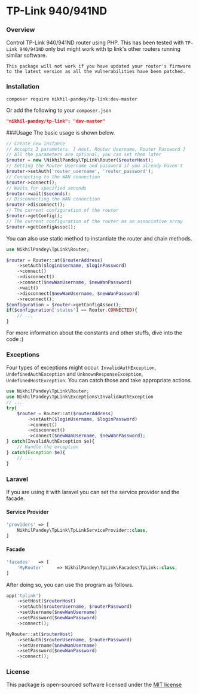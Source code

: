# TP-Link 940/941ND

### Overview
Control TP-Link 940/941ND router using PHP. This has been tested with `TP-Link 940/941ND` only but might work with tp link's other routers running similar software.

`This package will not work if you have updated your router's firmware to the latest version as all the vulnerabilities have been patched.`

### Installation

```
composer require nikhil-pandey/tp-link:dev-master
```

Or add the following to your `composer.json`

```json
"nikhil-pandey/tp-link": "dev-master"
```

###Usage
The basic usage is shown below.
```php
// Create new instance
// Accepts 3 parameters. [ Host, Router Username, Router Password ]
// All the parameters are optional, you can set them later
$router = new \NikhilPandey\TpLink\Router($routerHost);
// Setting the Router Username and password if you already haven't
$router->setAuth('router_username', 'router_password');
// Connecting to the WAN connection
$router->connect();
// Waits for specified seconds
$router->wait($seconds);
// Disconnecting the WAN connection
$router->disconnect();
// The current configuration of the router
$router->getConfig();
// The current configuration of the router as an associative array
$router->getConfigAssoc();
```

You can also use static method to instantiate the router and chain methods.
```php
use NikhilPandey\TpLink\Router;

$router = Router::at($routerAddress)
    ->setAuth($loginUsername, $loginPassword)
    ->connect()
    ->disconnect()
    ->connect($newWanUsername, $newWanPassword)
    ->wait()
    ->disconnect($newWanUsername, $newWanPassword)
    ->reconnect();
$configuration = $router->getConfigAssoc();
if($configuration['status'] == Router.CONNECTED){
    // ...
}
```
For more information about the constants and other stuffs, dive into the code :)

### Exceptions
Four types of exceptions might occur. `InvalidAuthException`, `UndefinedAuthException` and `UnknownResponseException`, `UndefinedHostException`. You can catch those and take appropriate actions.
```php
use NikhilPandey\TpLink\Router;
use NikhilPandey\TpLink\Exceptions\InvalidAuthException
// ...
try{
    $router = Router::at($routerAddress)
        ->setAuth($loginUsername, $loginPassword)
        ->connect()
        ->disconnect()
        ->connect($newWanUsername, $newWanPassword);
} catch(InvalidAuthException $e){
    // Handle the exception
} catch(Exception $e){
    // ...
}
```

### Laravel
If you are using it with laravel you can set the service provider and the facade.

#### Service Provider
```php
'providers' => [
    NikhilPandey\TpLink\TpLinkServiceProvider::class,
]
```
#### Facade
```php
'facades'   => [
    'MyRouter'     => NikhilPandey\TpLink\Facades\TpLink::class,
]
```

After doing so, you can use the program as follows.
```php
app('tplink')
    ->setHost($routerHost)
    ->setAuth($routerUsername, $routerPassword)
    ->setUsername($newWanUsername)
    ->setPassword($newWanPassword)
    ->connect();

MyRouter::at($routerHost)
    ->setAuth($routerUsername, $routerPassword)
    ->setUsername($newWanUsername)
    ->setPassword($newWanPassword)
    ->connect();
```

### License
This package is open-sourced software licensed under the [MIT license](http://opensource.org/licenses/MIT)